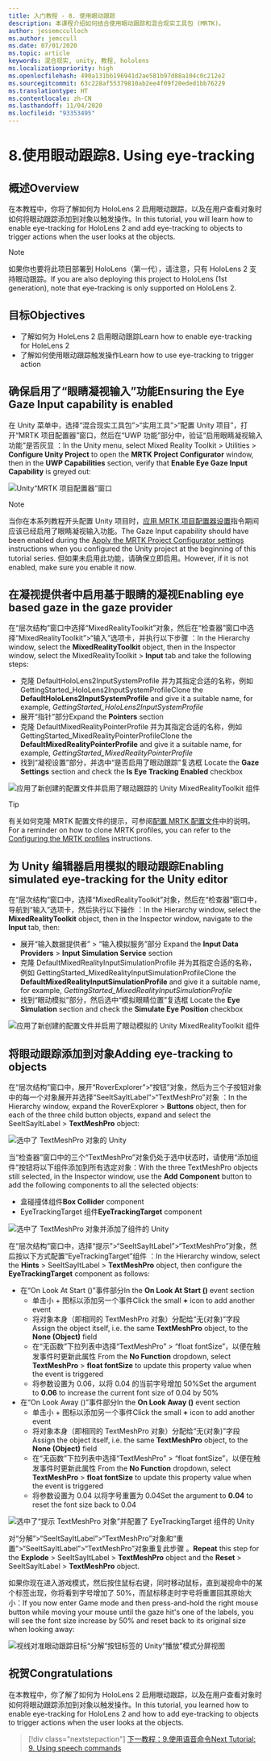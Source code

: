 ```yaml
---
title: 入门教程 - 8. 使用眼动跟踪
description: 本课程介绍如何结合使用眼动跟踪和混合现实工具包 (MRTK)。
author: jessemcculloch
ms.author: jemccull
ms.date: 07/01/2020
ms.topic: article
keywords: 混合现实, unity, 教程, hololens
ms.localizationpriority: high
ms.openlocfilehash: 490a131bb196941d2ae581b97d88a104c0c212e2
ms.sourcegitcommit: 63c228af55379810ab2ee4f09f20eded1bb76229
ms.translationtype: HT
ms.contentlocale: zh-CN
ms.lasthandoff: 11/04/2020
ms.locfileid: "93353495"
---
```

# <a name="8-using-eye-tracking"></a><span data-ttu-id="c23c4-105">8.使用眼动跟踪</span><span class="sxs-lookup"><span data-stu-id="c23c4-105">8. Using eye-tracking</span></span>

## <a name="overview"></a><span data-ttu-id="c23c4-106">概述</span><span class="sxs-lookup"><span data-stu-id="c23c4-106">Overview</span></span>

<span data-ttu-id="c23c4-107">在本教程中，你将了解如何为 HoloLens 2 启用眼动跟踪，以及在用户查看对象时如何将眼动跟踪添加到对象以触发操作。</span><span class="sxs-lookup"><span data-stu-id="c23c4-107">In this tutorial, you will learn how to enable eye-tracking for HoloLens 2 and add eye-tracking to objects to trigger actions when the user looks at the objects.</span></span>

> [!NOTE]
> <span data-ttu-id="c23c4-108">如果你也要将此项目部署到 HoloLens（第一代），请注意，只有 HoloLens 2 支持眼动跟踪。</span><span class="sxs-lookup"><span data-stu-id="c23c4-108">If you are also deploying this project to HoloLens (1st generation), note that eye-tracking is only supported on HoloLens 2.</span></span>

## <a name="objectives"></a><span data-ttu-id="c23c4-109">目标</span><span class="sxs-lookup"><span data-stu-id="c23c4-109">Objectives</span></span>

* <span data-ttu-id="c23c4-110">了解如何为 HoleLens 2 启用眼动跟踪</span><span class="sxs-lookup"><span data-stu-id="c23c4-110">Learn how to enable eye-tracking for HoleLens 2</span></span>
* <span data-ttu-id="c23c4-111">了解如何使用眼动跟踪触发操作</span><span class="sxs-lookup"><span data-stu-id="c23c4-111">Learn how to use eye-tracking to trigger action</span></span>

## <a name="ensuring-the-eye-gaze-input-capability-is-enabled"></a><span data-ttu-id="c23c4-112">确保启用了“眼睛凝视输入”功能</span><span class="sxs-lookup"><span data-stu-id="c23c4-112">Ensuring the Eye Gaze Input capability is enabled</span></span>

<span data-ttu-id="c23c4-113">在 Unity 菜单中，选择“混合现实工具包”>“实用工具”>“配置 Unity 项目”，打开“MRTK 项目配置器”窗口，然后在“UWP 功能”部分中，验证“启用眼睛凝视输入功能”是否灰显   ：</span><span class="sxs-lookup"><span data-stu-id="c23c4-113">In the Unity menu, select Mixed Reality Toolkit > Utilities > **Configure Unity Project** to open the **MRTK Project Configurator** window, then in the **UWP Capabilities** section, verify that **Enable Eye Gaze Input Capability** is greyed out:</span></span>

![Unity“MRTK 项目配置器”窗口](images/mr-learning-base/base-08-section1-step1-1.png)

> [!NOTE]
> <span data-ttu-id="c23c4-115">当你在本系列教程开头配置 Unity 项目时，[应用 MRTK 项目配置器设置](mr-learning-base-02.md#1-apply-the-mrtk-project-configurator-settings)指令期间应该已经启用了眼睛凝视输入功能。</span><span class="sxs-lookup"><span data-stu-id="c23c4-115">The Gaze Input capability should have been enabled during the [Apply the MRTK Project Configurator settings](mr-learning-base-02.md#1-apply-the-mrtk-project-configurator-settings) instructions when you configured the Unity project at the beginning of this tutorial series.</span></span> <span data-ttu-id="c23c4-116">但如果未启用此功能，请确保立即启用。</span><span class="sxs-lookup"><span data-stu-id="c23c4-116">However, if it is not enabled, make sure you enable it now.</span></span>

## <a name="enabling-eye-based-gaze-in-the-gaze-provider"></a><span data-ttu-id="c23c4-117">在凝视提供者中启用基于眼睛的凝视</span><span class="sxs-lookup"><span data-stu-id="c23c4-117">Enabling eye based gaze in the gaze provider</span></span>

<span data-ttu-id="c23c4-118">在“层次结构”窗口中选择“MixedRealityToolkit”对象，然后在“检查器”窗口中选择“MixedRealityToolkit”>“输入”选项卡，并执行以下步骤 ：</span><span class="sxs-lookup"><span data-stu-id="c23c4-118">In the Hierarchy window, select the **MixedRealityToolkit** object, then in the Inspector window, select the MixedRealityToolkit > **Input** tab and take the following steps:</span></span>

* <span data-ttu-id="c23c4-119">克隆 DefaultHoloLens2InputSystemProfile 并为其指定合适的名称，例如 GettingStarted_HoloLens2InputSystemProfile</span><span class="sxs-lookup"><span data-stu-id="c23c4-119">Clone the **DefaultHoloLens2InputSystemProfile** and give it a suitable name, for example, _GettingStarted_HoloLens2InputSystemProfile_</span></span>
* <span data-ttu-id="c23c4-120">展开“指针”部分</span><span class="sxs-lookup"><span data-stu-id="c23c4-120">Expand the **Pointers** section</span></span>
* <span data-ttu-id="c23c4-121">克隆 DefaultMixedRealityPointerProfile 并为其指定合适的名称，例如 GettingStarted_MixedRealityPointerProfile</span><span class="sxs-lookup"><span data-stu-id="c23c4-121">Clone the **DefaultMixedRealityPointerProfile** and give it a suitable name, for example, _GettingStarted_MixedRealityPointerProfile_</span></span>
* <span data-ttu-id="c23c4-122">找到“凝视设置”部分，并选中“是否启用了眼动跟踪”复选框 </span><span class="sxs-lookup"><span data-stu-id="c23c4-122">Locate the **Gaze Settings** section and check the **Is Eye Tracking Enabled** checkbox</span></span>

![应用了新创建的配置文件并启用了眼动跟踪的 Unity MixedRealityToolkit 组件](images/mr-learning-base/base-08-section2-step1-1.png)

> [!TIP]
> <span data-ttu-id="c23c4-124">有关如何克隆 MRTK 配置文件的提示，可参阅[配置 MRTK 配置文件](mr-learning-base-03.md)中的说明。</span><span class="sxs-lookup"><span data-stu-id="c23c4-124">For a reminder on how to clone MRTK profiles, you can refer to the [Configuring the MRTK profiles](mr-learning-base-03.md) instructions.</span></span>

## <a name="enabling-simulated-eye-tracking-for-the-unity-editor"></a><span data-ttu-id="c23c4-125">为 Unity 编辑器启用模拟的眼动跟踪</span><span class="sxs-lookup"><span data-stu-id="c23c4-125">Enabling simulated eye-tracking for the Unity editor</span></span>

<span data-ttu-id="c23c4-126">在“层次结构”窗口中，选择“MixedRealityToolkit”对象，然后在“检查器”窗口中，导航到“输入”选项卡，然后执行以下操作 ：</span><span class="sxs-lookup"><span data-stu-id="c23c4-126">In the Hierarchy window, select the **MixedRealityToolkit** object, then in the Inspector window, navigate to the **Input** tab, then:</span></span>

* <span data-ttu-id="c23c4-127">展开“输入数据提供者” > “输入模拟服务”部分 </span><span class="sxs-lookup"><span data-stu-id="c23c4-127">Expand the **Input Data Providers** > **Input Simulation Service** section</span></span>
* <span data-ttu-id="c23c4-128">克隆 DefaultMixedRealityInputSimulationProfile 并为其指定合适的名称，例如 GettingStarted_MixedRealityInputSimulationProfile</span><span class="sxs-lookup"><span data-stu-id="c23c4-128">Clone the **DefaultMixedRealityInputSimulationProfile** and give it a suitable name, for example, _GettingStarted_MixedRealityInputSimulationProfile_</span></span>
* <span data-ttu-id="c23c4-129">找到“眼动模拟”部分，然后选中“模拟眼睛位置”复选框 </span><span class="sxs-lookup"><span data-stu-id="c23c4-129">Locate the **Eye Simulation** section and check the **Simulate Eye Position** checkbox</span></span>

![应用了新创建的配置文件并启用了眼动模拟的 Unity MixedRealityToolkit 组件](images/mr-learning-base/base-08-section3-step1-1.png)

## <a name="adding-eye-tracking-to-objects"></a><span data-ttu-id="c23c4-131">将眼动跟踪添加到对象</span><span class="sxs-lookup"><span data-stu-id="c23c4-131">Adding eye-tracking to objects</span></span>

<span data-ttu-id="c23c4-132">在“层次结构”窗口中，展开“RoverExplorer”>“按钮”对象，然后为三个子按钮对象中的每一个对象展开并选择“SeeItSayItLabel”>“TextMeshPro”对象 ：</span><span class="sxs-lookup"><span data-stu-id="c23c4-132">In the Hierarchy window, expand the RoverExplorer > **Buttons** object, then for each of the three child button objects, expand and select the SeeItSayItLabel > **TextMeshPro** object:</span></span>

![选中了 TextMeshPro 对象的 Unity](images/mr-learning-base/base-08-section4-step1-1.png)

<span data-ttu-id="c23c4-134">当“检查器”窗口中的三个“TextMeshPro”对象仍处于选中状态时，请使用“添加组件”按钮将以下组件添加到所有选定对象：</span><span class="sxs-lookup"><span data-stu-id="c23c4-134">With the three TextMeshPro objects still selected, in the Inspector window, use the **Add Component** button to add the following components to all the selected objects:</span></span>

* <span data-ttu-id="c23c4-135">盒碰撞体组件</span><span class="sxs-lookup"><span data-stu-id="c23c4-135">**Box Collider** component</span></span>
* <span data-ttu-id="c23c4-136">EyeTrackingTarget 组件</span><span class="sxs-lookup"><span data-stu-id="c23c4-136">**EyeTrackingTarget** component</span></span>

![选中了 TextMeshPro 对象并添加了组件的 Unity](images/mr-learning-base/base-08-section4-step1-2.png)

<span data-ttu-id="c23c4-138">在“层次结构”窗口中，选择“提示”>“SeeItSayItLabel”>“TextMeshPro”对象，然后按以下方式配置“EyeTrackingTarget”组件  ：</span><span class="sxs-lookup"><span data-stu-id="c23c4-138">In the Hierarchy window, select the **Hints** > SeeItSayItLabel > **TextMeshPro** object, then configure the **EyeTrackingTarget** component as follows:</span></span>

* <span data-ttu-id="c23c4-139">在“On Look At Start ()”事件部分</span><span class="sxs-lookup"><span data-stu-id="c23c4-139">In the **On Look At Start ()** event section</span></span>
  * <span data-ttu-id="c23c4-140">单击小 + 图标以添加另一个事件</span><span class="sxs-lookup"><span data-stu-id="c23c4-140">Click the small **+** icon to add another event</span></span>
  * <span data-ttu-id="c23c4-141">将对象本身（即相同的 TextMeshPro 对象）分配给“无(对象)”字段 </span><span class="sxs-lookup"><span data-stu-id="c23c4-141">Assign the object itself, i.e. the same **TextMeshPro** object, to the **None (Object)** field</span></span>
  * <span data-ttu-id="c23c4-142">在“无函数”下拉列表中选择“TextMeshPro” > “float fontSize”，以便在触发事件时更新此属性  </span><span class="sxs-lookup"><span data-stu-id="c23c4-142">From the **No Function** dropdown, select **TextMeshPro** > **float fontSize** to update this property value when the event is triggered</span></span>
  * <span data-ttu-id="c23c4-143">将参数设置为 0.06，以将 0.04 的当前字号增加 50%</span><span class="sxs-lookup"><span data-stu-id="c23c4-143">Set the argument to **0.06** to increase the current font size of 0.04 by 50%</span></span>
* <span data-ttu-id="c23c4-144">在“On Look Away ()”事件部分</span><span class="sxs-lookup"><span data-stu-id="c23c4-144">In the **On Look Away ()** event section</span></span>
  * <span data-ttu-id="c23c4-145">单击小 + 图标以添加另一个事件</span><span class="sxs-lookup"><span data-stu-id="c23c4-145">Click the small **+** icon to add another event</span></span>
  * <span data-ttu-id="c23c4-146">将对象本身（即相同的 TextMeshPro 对象）分配给“无(对象)”字段 </span><span class="sxs-lookup"><span data-stu-id="c23c4-146">Assign the object itself, i.e. the same **TextMeshPro** object, to the **None (Object)** field</span></span>
  * <span data-ttu-id="c23c4-147">在“无函数”下拉列表中选择“TextMeshPro” > “float fontSize”，以便在触发事件时更新此属性  </span><span class="sxs-lookup"><span data-stu-id="c23c4-147">From the **No Function** dropdown, select **TextMeshPro** > **float fontSize** to update this property value when the event is triggered</span></span>
  * <span data-ttu-id="c23c4-148">将参数设置为 0.04 以将字号重置为 0.04</span><span class="sxs-lookup"><span data-stu-id="c23c4-148">Set the argument to **0.04** to reset the font size back to 0.04</span></span>

![选中了“提示 TextMeshPro 对象”并配置了 EyeTrackingTarget 组件的 Unity](images/mr-learning-base/base-08-section4-step1-3.png)

<span data-ttu-id="c23c4-150">对“分解”>“SeeItSayItLabel”>“TextMeshPro”对象和“重置”>“SeeItSayItLabel”>“TextMeshPro”对象重复此步骤    。</span><span class="sxs-lookup"><span data-stu-id="c23c4-150">**Repeat** this step for the **Explode** > SeeItSayItLabel > **TextMeshPro** object and the **Reset** > SeeItSayItLabel > **TextMeshPro** object.</span></span>

<span data-ttu-id="c23c4-151">如果你现在进入游戏模式，然后按住鼠标右键，同时移动鼠标，直到凝视命中的某个标签出现，你将看到字号增加了 50%，而鼠标移走时字号将重置回其原始大小：</span><span class="sxs-lookup"><span data-stu-id="c23c4-151">If you now enter Game mode and then press-and-hold the right mouse button while moving your mouse until the gaze hit's one of the labels, you will see the font size increase by 50% and reset back to its original size when looking away:</span></span>

![视线对准眼动跟踪目标“分解”按钮标签的 Unity“播放”模式分屏视图](images/mr-learning-base/base-08-section4-step1-4.png)

## <a name="congratulations"></a><span data-ttu-id="c23c4-153">祝贺</span><span class="sxs-lookup"><span data-stu-id="c23c4-153">Congratulations</span></span>

<span data-ttu-id="c23c4-154">在本教程中，你了解了如何为 HoloLens 2 启用眼动跟踪，以及在用户查看对象时如何将眼动跟踪添加到对象以触发操作。</span><span class="sxs-lookup"><span data-stu-id="c23c4-154">In this tutorial, you learned how to enable eye-tracking for HoloLens 2 and how to add eye-tracking to objects to trigger actions when the user looks at the objects.</span></span>

> [!div class="nextstepaction"]
> [<span data-ttu-id="c23c4-155">下一教程：9.使用语音命令</span><span class="sxs-lookup"><span data-stu-id="c23c4-155">Next Tutorial: 9. Using speech commands</span></span>](mr-learning-base-09.md)